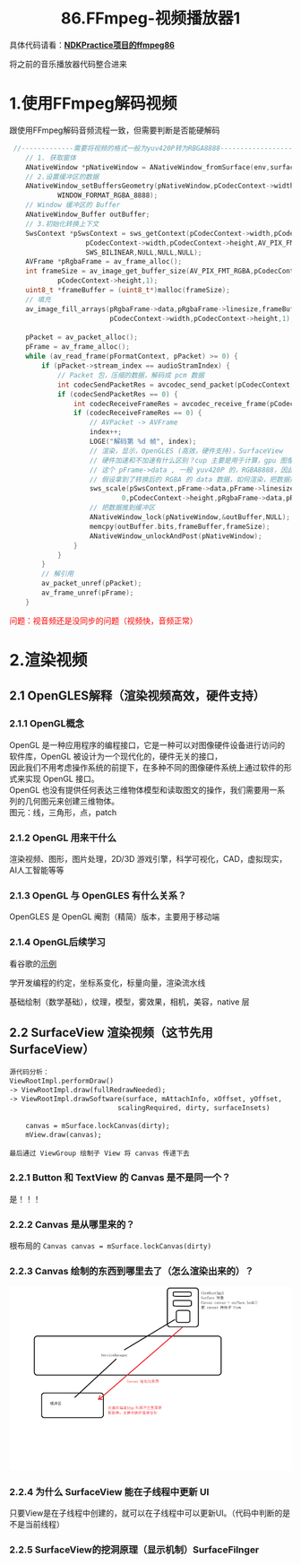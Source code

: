 # <center>86.FFmpeg-视频播放器1<center>

具体代码请看：**[NDKPractice项目的ffmpeg86](https://github.com/EastUp/NDKPractice/tree/master/ffmpeg86)**

将之前的音乐播放器代码整合进来

# 1.使用FFmpeg解码视频

跟使用FFmpeg解码音频流程一致，但需要判断是否能硬解码

```c++
 //-------------需要将视频的格式一般为yuv420P转为RBGA8888-------------------------//
    // 1. 获取窗体
    ANativeWindow *pNativeWindow = ANativeWindow_fromSurface(env,surface);
    // 2.设置缓冲区的数据
    ANativeWindow_setBuffersGeometry(pNativeWindow,pCodecContext->width,pCodecContext->height,
            WINDOW_FORMAT_RGBA_8888);
    // Window 缓冲区的 Buffer
    ANativeWindow_Buffer outBuffer;
    // 3.初始化转换上下文
    SwsContext *pSwsContext = sws_getContext(pCodecContext->width,pCodecContext->height,pCodecContext->pix_fmt,
                   pCodecContext->width,pCodecContext->height,AV_PIX_FMT_RGBA,
                   SWS_BILINEAR,NULL,NULL,NULL);
    AVFrame *pRgbaFrame = av_frame_alloc();
    int frameSize = av_image_get_buffer_size(AV_PIX_FMT_RGBA,pCodecContext->width,
            pCodecContext->height,1);
    uint8_t *frameBuffer = (uint8_t*)malloc(frameSize);
    // 填充
    av_image_fill_arrays(pRgbaFrame->data,pRgbaFrame->linesize,frameBuffer,AV_PIX_FMT_RGBA,
                         pCodecContext->width,pCodecContext->height,1);

    pPacket = av_packet_alloc();
    pFrame = av_frame_alloc();
    while (av_read_frame(pFormatContext, pPacket) >= 0) {
        if (pPacket->stream_index == audioStramIndex) {
            // Packet 包，压缩的数据，解码成 pcm 数据
            int codecSendPacketRes = avcodec_send_packet(pCodecContext, pPacket);
            if (codecSendPacketRes == 0) {
                int codecReceiveFrameRes = avcodec_receive_frame(pCodecContext, pFrame);
                if (codecReceiveFrameRes == 0) {
                    // AVPacket -> AVFrame
                    index++;
                    LOGE("解码第 %d 帧", index);
                    // 渲染，显示，OpenGLES (高效，硬件支持)，SurfaceView
                    // 硬件加速和不加速有什么区别？cup 主要是用于计算，gpu 图像支持（硬件）
                    // 这个 pFrame->data , 一般 yuv420P 的，RGBA8888，因此需要转换
                    // 假设拿到了转换后的 RGBA 的 data 数据，如何渲染，把数据推到缓冲区
                    sws_scale(pSwsContext,pFrame->data,pFrame->linesize,
                            0,pCodecContext->height,pRgbaFrame->data,pRgbaFrame->linesize);
                    // 把数据推到缓冲区
                    ANativeWindow_lock(pNativeWindow,&outBuffer,NULL);
                    memcpy(outBuffer.bits,frameBuffer,frameSize);
                    ANativeWindow_unlockAndPost(pNativeWindow);
                }
            }
        }
        // 解引用
        av_packet_unref(pPacket);
        av_frame_unref(pFrame);
    }


```


<font color=red>问题：视音频还是没同步的问题（视频快，音频正常）</font>

# 2.渲染视频

## 2.1 OpenGLES解释（渲染视频高效，硬件支持）

### 2.1.1 OpenGL概念

OpenGL 是一种应用程序的编程接口，它是一种可以对图像硬件设备进行访问的软件库，OpenGL 被设计为一个现代化的，硬件无关的接口，  
因此我们不用考虑操作系统的前提下，在多种不同的图像硬件系统上通过软件的形式来实现 OpenGL 接口。  
OpenGL 也没有提供任何表达三维物体模型和读取图文的操作，我们需要用一系列的几何图元来创建三维物体。  
图元：线，三角形，点，patch  


### 2.1.2 OpenGL 用来干什么

渲染视频、图形，图片处理，2D/3D 游戏引擎，科学可视化，CAD，虚拟现实，AI人工智能等等

### 2.1.3 OpenGL 与 OpenGLES 有什么关系？

OpenGLES 是 OpenGL 阉割（精简）版本，主要用于移动端


### 2.1.4 OpenGL后续学习

看谷歌的[示例](https://github.com/googlesamples/android-ndk/tree/master/gles3jni)  

学开发编程的约定，坐标系变化，标量向量，渲染流水线  

基础绘制（数学基础），纹理，模型，雾效果，相机，美容，native 层  




## 2.2 SurfaceView 渲染视频（这节先用SurfaceView）

```
源代码分析：
ViewRootImpl.performDraw()
-> ViewRootImpl.draw(fullRedrawNeeded);
-> ViewRootImpl.drawSoftware(surface, mAttachInfo, xOffset, yOffset,
                           scalingRequired, dirty, surfaceInsets)
   
    canvas = mSurface.lockCanvas(dirty);
    mView.draw(canvas);

最后通过 ViewGroup 绘制子 View 将 canvas 传递下去

```


### 2.2.1 Button 和 TextView 的 Canvas 是不是同一个？
是！！！

### 2.2.2 Canvas 是从哪里来的？
根布局的 `Canvas canvas = mSurface.lockCanvas(dirty)`

### 2.2.3 Canvas 绘制的东西到哪里去了（怎么渲染出来的）？

![](../pic/86.页面渲染流程.png)

### 2.2.4 为什么 SurfaceView 能在子线程中更新 UI 

只要View是在子线程中创建的，就可以在子线程中可以更新UI。（代码中判断的是不是当前线程）

### 2.2.5 SurfaceView的挖洞原理（显示机制）SurfaceFilnger










